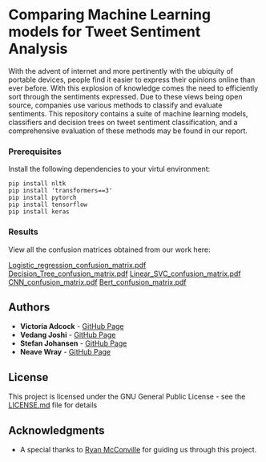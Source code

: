 # Comparing Machine Learning models for Tweet Sentiment Analysis

With  the  advent  of  internet  and  more  pertinently  with  the ubiquity of portable  devices,  people find it easier to express their opinions online than ever before. With this explosion of knowledge comes the need to efficiently sort through the sentiments expressed. Due to these views being open source, companies use various methods to classify and evaluate sentiments. This repository contains a suite of machine learning models, classifiers and decision trees on tweet sentiment classification, and a comprehensive evaluation of these methods may be found in our report.


### Prerequisites

Install the following dependencies to your virtul environment:

```
pip install nltk
pip install 'transformers==3'
pip install pytorch
pip install tensorflow
pip install keras
```

### Results
View all the confusion matrices obtained from our work here:

[Logistic_regression_confusion_matrix.pdf](https://github.com/EMAT31530/ai-group-project-text-sentiment/files/6522050/Logistic_regression_confusion_matrix.pdf)
[Decision_Tree_confusion_matrix.pdf](https://github.com/EMAT31530/ai-group-project-text-sentiment/files/6522051/Decision_Tree_confusion_matrix.pdf)
[Linear_SVC_confusion_matrix.pdf](https://github.com/EMAT31530/ai-group-project-text-sentiment/files/6522055/Linear_SVC_confusion_matrix.pdf)
[CNN_confusion_matrix.pdf](https://github.com/EMAT31530/ai-group-project-text-sentiment/files/6522061/CNN_confusion_matrix.pdf)
[Bert_confusion_matrix.pdf](https://github.com/EMAT31530/ai-group-project-text-sentiment/files/6522053/Bert_confusion_matrix.pdf)


## Authors

* **Victoria Adcock** - [GitHub Page](https://github.com/victoriaea97)
* **Vedang Joshi** - [GitHub Page](https://github.com/vedang-joshi)
* **Stefan Johansen** - [GitHub Page](https://github.com/stefanjohansen)
* **Neave Wray** - [GitHub Page](https://github.com/Neavewray1)

## License

This project is licensed under the GNU General Public License - see the [LICENSE.md](LICENSE.md) file for details

## Acknowledgments

* A special thanks to [Ryan McConville](https://github.com/rymc) for guiding us through this project.
